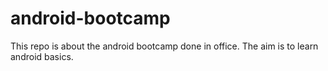 android-bootcamp
================
This repo is about the android bootcamp done in office. The aim is to learn android basics.
